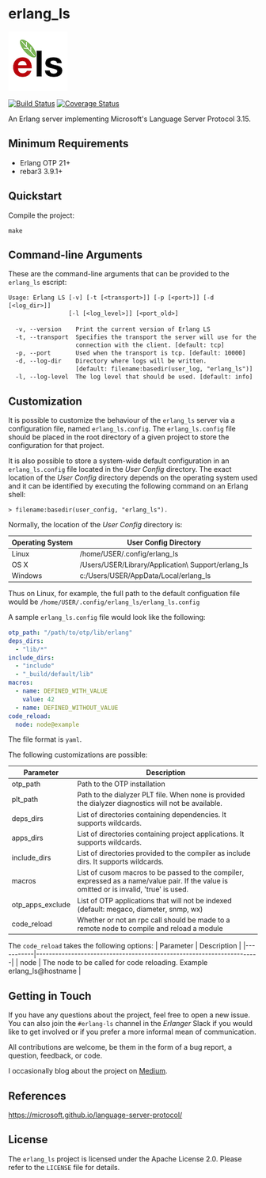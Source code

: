 # erlang_ls

![erlang_ls](images/erlang-ls-logo-small.png?raw=true "Erlang LS")

[![Build Status](https://travis-ci.org/erlang-ls/erlang_ls.svg?branch=master)](https://travis-ci.org/erlang-ls/erlang_ls)
[![Coverage Status](https://coveralls.io/repos/github/erlang-ls/erlang_ls/badge.svg?branch=master)](https://coveralls.io/github/erlang-ls/erlang_ls?branch=master)

An Erlang server implementing Microsoft's Language Server Protocol 3.15.

## Minimum Requirements

* Erlang OTP 21+
* rebar3 3.9.1+

## Quickstart

Compile the project:

    make

## Command-line Arguments

These are the command-line arguments that can be provided to the
`erlang_ls` escript:

``` shell
Usage: Erlang LS [-v] [-t [<transport>]] [-p [<port>]] [-d [<log_dir>]]
                 [-l [<log_level>]] [<port_old>]

  -v, --version    Print the current version of Erlang LS
  -t, --transport  Specifies the transport the server will use for the
                   connection with the client. [default: tcp]
  -p, --port       Used when the transport is tcp. [default: 10000]
  -d, --log-dir    Directory where logs will be written.
                   [default: filename:basedir(user_log, "erlang_ls")]
  -l, --log-level  The log level that should be used. [default: info]
```

## Customization

It is possible to customize the behaviour of the `erlang_ls` server
via a configuration file, named `erlang_ls.config`. The
`erlang_ls.config` file should be placed in the root directory of a
given project to store the configuration for that project.

It is also possible to store a system-wide default configuration in an
`erlang_ls.config` file located in the _User Config_ directory. The
exact location of the _User Config_ directory depends on the operating
system used and it can be identified by executing the following
command on an Erlang shell:

    > filename:basedir(user_config, "erlang_ls").

Normally, the location of the _User Config_ directory is:

| Operating System | User Config Directory                               |
|------------------|-----------------------------------------------------|
| Linux            | /home/USER/.config/erlang\_ls                       |
| OS X             | /Users/USER/Library/Application\ Support/erlang\_ls |
| Windows          | c:/Users/USER/AppData/Local/erlang\_ls              |

Thus on Linux, for example, the full path to the default configuation file
would be `/home/USER/.config/erlang_ls/erlang_ls.config`

A sample `erlang_ls.config` file would look like the following:

```yaml
otp_path: "/path/to/otp/lib/erlang"
deps_dirs:
  - "lib/*"
include_dirs:
  - "include"
  - "_build/default/lib"
macros:
  - name: DEFINED_WITH_VALUE
    value: 42
  - name: DEFINED_WITHOUT_VALUE
code_reload:
  node: node@example
```

The file format is `yaml`.

The following customizations are possible:

| Parameter          | Description                                                                                                                               |
|--------------------|-------------------------------------------------------------------------------------------------------------------------------------------|
| otp\_path          | Path to the OTP installation                                                                                                              |
| plt\_path          | Path to the dialyzer PLT file. When none is provided the dialyzer diagnostics will not be available.                                      |
| deps\_dirs         | List of directories containing dependencies. It supports wildcards.                                                                       |
| apps\_dirs         | List of directories containing project applications. It supports wildcards.                                                               |
| include\_dirs      | List of directories provided to the compiler as include dirs. It supports wildcards.                                                      |
| macros             | List of cusom macros to be passed to the compiler, expressed as a name/value pair. If the value is omitted or is invalid, 'true' is used. |
| otp\_apps\_exclude | List of OTP applications that will not be indexed (default: megaco, diameter, snmp, wx)                                                   |
| code\_reload       | Whether or not an rpc call should be made to a remote node to compile and reload a module                                                 |

The `code_reload` takes the following options:
| Parameter | Description                                                          |
|-----------|----------------------------------------------------------------------|
| node      | The node to be called for code reloading. Example erlang_ls@hostname |

## Getting in Touch

If you have any questions about the project, feel free to open a new
issue. You can also join the `#erlang-ls` channel in the
_Erlanger_ Slack if you would like to get involved or if you prefer a
more informal mean of communication.

All contributions are welcome, be them in the form of a bug report, a
question, feedback, or code.

I occasionally blog about the project on
[Medium](https://medium.com/about-erlang).

## References

https://microsoft.github.io/language-server-protocol/

## License

The `erlang_ls` project is licensed under the Apache License 2.0. Please refer
to the `LICENSE` file for details.

